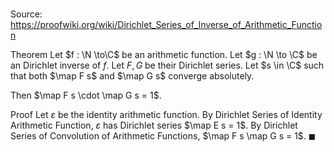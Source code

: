 # 

Source: https://proofwiki.org/wiki/Dirichlet_Series_of_Inverse_of_Arithmetic_Function

Theorem
Let $f : \N \to\C$ be an arithmetic function.
Let $g : \N \to \C$ be an Dirichlet inverse of $f$.
Let $F, G$ be their Dirichlet series.
Let $s \in \C$ such that both $\map F s$ and $\map G s$ converge absolutely.

Then $\map F s \cdot \map G s = 1$.


Proof
Let $\varepsilon$ be the identity arithmetic function.
By Dirichlet Series of Identity Arithmetic Function, $\varepsilon$ has Dirichlet series $\map E s = 1$.
By Dirichlet Series of Convolution of Arithmetic Functions, $\map F s \map G s = 1$.
$\blacksquare$





